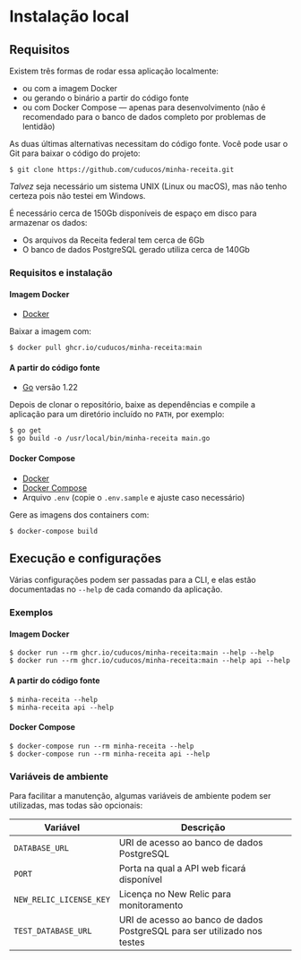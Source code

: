 # Instalação local

## Requisitos

Existem três formas de rodar essa aplicação localmente:

* ou com a imagem Docker
* ou gerando o binário a partir do código fonte
* ou com Docker Compose — apenas para desenvolvimento (não é recomendado para o banco de dados completo por problemas de lentidão)

As duas últimas alternativas necessitam do código fonte. Você pode usar o Git para baixar o código do projeto:

```console
$ git clone https://github.com/cuducos/minha-receita.git
```

_Talvez_ seja necessário um sistema UNIX (Linux ou macOS), mas não tenho certeza pois não testei em Windows.

É necessário cerca de 150Gb disponíveis de espaço em disco para armazenar os dados:

* Os arquivos da Receita federal tem cerca de 6Gb
* O banco de dados PostgreSQL gerado utiliza cerca de 140Gb

### Requisitos e instalação

#### Imagem Docker

* [Docker](https://www.docker.com/)

Baixar a imagem com:

```console
$ docker pull ghcr.io/cuducos/minha-receita:main
```

#### A partir do código fonte

* [Go](https://golang.org/) versão 1.22

Depois de clonar o repositório, baixe as dependências e compile a aplicação para um diretório incluído no `PATH`, por exemplo:

```console
$ go get
$ go build -o /usr/local/bin/minha-receita main.go
```

#### Docker Compose

* [Docker](https://www.docker.com/)
* [Docker Compose](https://docs.docker.com/compose/install/)
* Arquivo `.env` (copie o `.env.sample` e ajuste caso necessário)

Gere as imagens dos containers com:

```console
$ docker-compose build
```

## Execução e configurações

Várias configurações podem ser passadas para a CLI, e elas estão documentadas no `--help` de cada comando da aplicação.

### Exemplos

#### Imagem Docker

```console
$ docker run --rm ghcr.io/cuducos/minha-receita:main --help --help
$ docker run --rm ghcr.io/cuducos/minha-receita:main --help api --help
```

#### A partir do código fonte

```console
$ minha-receita --help
$ minha-receita api --help
```

#### Docker Compose

```console
$ docker-compose run --rm minha-receita --help
$ docker-compose run --rm minha-receita api --help
```

### Variáveis de ambiente

Para facilitar a manutenção, algumas variáveis de ambiente podem ser utilizadas, mas todas são opcionais:

| Variável | Descrição |
|---|---|
| `DATABASE_URL` | URI de acesso ao banco de dados PostgreSQL |
| `PORT` | Porta na qual a API web ficará disponível |
| `NEW_RELIC_LICENSE_KEY` | Licença no New Relic para monitoramento |
| `TEST_DATABASE_URL` | URI de acesso ao banco de dados PostgreSQL para ser utilizado nos testes |

